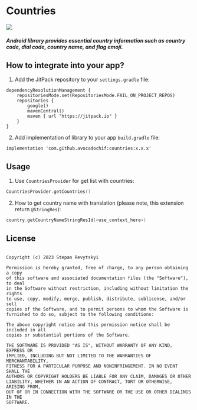 # Countries

[![](https://jitpack.io/v/avocadochif/countries.svg)](https://jitpack.io/#avocadochif/countries)

##### Android library provides essential country information such as country code, dial code, country name, and flag emoji.

## How to integrate into your app?

1. Add the JitPack repository to your `settings.gradle` file:

```
dependencyResolutionManagement {
    repositoriesMode.set(RepositoriesMode.FAIL_ON_PROJECT_REPOS)
    repositories {
        google()
        mavenCentral()
        maven { url "https://jitpack.io" }
    }
}
```

2. Add implementation of library to your app `build.gradle` file:

```
implementation 'com.github.avocadochif:countries:x.x.x'
```

## Usage

1. Use `CountriesProvider` for get list with countries:

```kotlin
CountriesProvider.getCountries()
```

2. How to get country name with translation (please note, this extension return `@StringRes`):

```kotlin
country.getCountryNameStringResId(<use_context_here>)
```

## License

```MIT License

Copyright (c) 2023 Stepan Revytskyi

Permission is hereby granted, free of charge, to any person obtaining a copy
of this software and associated documentation files (the "Software"), to deal
in the Software without restriction, including without limitation the rights
to use, copy, modify, merge, publish, distribute, sublicense, and/or sell
copies of the Software, and to permit persons to whom the Software is
furnished to do so, subject to the following conditions:

The above copyright notice and this permission notice shall be included in all
copies or substantial portions of the Software.

THE SOFTWARE IS PROVIDED "AS IS", WITHOUT WARRANTY OF ANY KIND, EXPRESS OR
IMPLIED, INCLUDING BUT NOT LIMITED TO THE WARRANTIES OF MERCHANTABILITY,
FITNESS FOR A PARTICULAR PURPOSE AND NONINFRINGEMENT. IN NO EVENT SHALL THE
AUTHORS OR COPYRIGHT HOLDERS BE LIABLE FOR ANY CLAIM, DAMAGES OR OTHER
LIABILITY, WHETHER IN AN ACTION OF CONTRACT, TORT OR OTHERWISE, ARISING FROM,
OUT OF OR IN CONNECTION WITH THE SOFTWARE OR THE USE OR OTHER DEALINGS IN THE
SOFTWARE.
```

